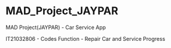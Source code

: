 # MAD_Project_JAYPAR
MAD Project(JAYPAR) - Car Service App

IT21032806 - Codes
Function -  Repair Car and Service Progress
